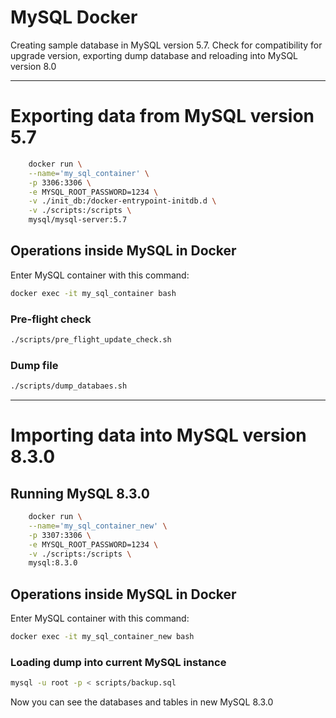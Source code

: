 # MySQL Docker

Creating sample database in MySQL version 5.7. Check for compatibility for upgrade version, exporting dump database and reloading into MySQL version 8.0

___

# Exporting data from MySQL version 5.7
```bash
    docker run \
    --name='my_sql_container' \
    -p 3306:3306 \
    -e MYSQL_ROOT_PASSWORD=1234 \
    -v ./init_db:/docker-entrypoint-initdb.d \
    -v ./scripts:/scripts \
    mysql/mysql-server:5.7 
```

## Operations inside MySQL in Docker

Enter MySQL container with this command:
```bash
docker exec -it my_sql_container bash 
```

### Pre-flight check
```bash
./scripts/pre_flight_update_check.sh
```

### Dump file
```bash
./scripts/dump_databaes.sh
```
___
# Importing data into MySQL version 8.3.0

## Running MySQL 8.3.0
```bash
    docker run \
    --name='my_sql_container_new' \
    -p 3307:3306 \
    -e MYSQL_ROOT_PASSWORD=1234 \
    -v ./scripts:/scripts \
    mysql:8.3.0
```

## Operations inside MySQL in Docker
Enter MySQL container with this command:
```bash
docker exec -it my_sql_container_new bash 
```

### Loading dump into current MySQL instance

```bash
mysql -u root -p < scripts/backup.sql 
```

Now you can see the databases and tables in new MySQL 8.3.0